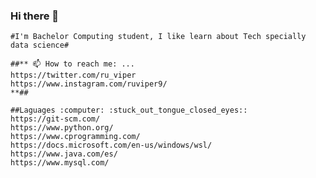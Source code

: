 ### Hi there 👋
    #I'm Bachelor Computing student, I like learn about Tech specially data science#
    
    ##** 📫 How to reach me: ...
    https://twitter.com/ru_viper
    https://www.instagram.com/ruviper9/
    **##
    
    ##Laguages :computer: :stuck_out_tongue_closed_eyes:: 
    https://git-scm.com/
    https://www.python.org/
    https://www.cprogramming.com/
    https://docs.microsoft.com/en-us/windows/wsl/
    https://www.java.com/es/
    https://www.mysql.com/
<!--
**RicardoUValencia/RicardoUValencia** is a ✨ _special_ ✨ repository because its `README.md` (this file) appears on your GitHub profile.

Here are some ideas to get you started:

- 🔭 I’m currently working on ...
- 🌱 I’m currently learning Azure Cloud
- 👯 I’m looking to collaborate on tech communities
- 🤔 I’m looking for help with ...
- 💬 Ask me about ...
- 📫 How to reach me: ...
- 😄 Pronouns: ...
- ⚡ Fun fact: ...
-->
